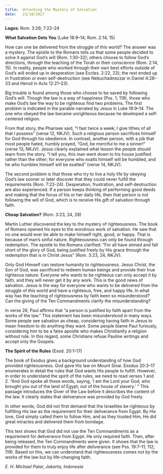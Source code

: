 ```yaml
---
title:  Unlocking the Mystery of Salvation
date:   23/10/2017
---
```


**Logos**: Rom. 3:28; 7:22–24

**What Salvation Gets You** (Luke 18:9–14; Rom. 2:14, 15)

How can one be delivered from the struggle of this world? The answer was a mystery. The epistle to the Romans tells us that some people decided to solve it against God’s will (Rom. 1:30–32); others choose to follow God’s directions, through the teaching of the Torah or their conscience (Rom. 2:14, 15). In reality, people who worked through their own best efforts outside of God’s will ended up in desperation (see Eccles. 2:22, 23); the rest ended up in frustration or even self-destruction (see Nebuchadnezzar in Daniel 4:28–33 and Herod in Acts 12:21–23).

Big trouble is found among those who choose to be saved by following God’s will. Though the law is a way of happiness (Pss. 1; 119), those who make God’s law the way to be righteous find two problems. The first problem is indicated in the parable narrated by Jesus in Luke 18:9–14. The one who obeyed the law became unrighteous because he developed a self-centered religion.

From that story, the Pharisee said, “I fast twice a week; I give tithes of all that I possess” (verse 12, NKJV). Such a religious person sacrifices himself for God through his obedience. In contrast, another person, with a job that most people hated, humbly prayed, “God, be merciful to me a sinner!” (verse 13, NKJV). Jesus clearly explained what lesson the people should learn from the story. “I tell you, this man went down to his house justified rather than the other; for everyone who exalts himself will be humbled, and he who humbles himself will be exalted” (verse 14, NKJV).

The second problem is that those who try to live a holy life by obeying God’s law sooner or later discover that they could never fulfill the requirements (Rom. 7:22–24). Desperation, frustration, and self-destruction are also experienced. If a person keeps thinking of performing good deeds and making that the focus of his or her daily life, then that person is not following the will of God, which is to receive His gift of salvation through faith.

**Cheap Salvation?** (Rom. 3:23, 24, 28)

Martin Luther discovered the key to the mystery of righteousness. The book of Romans opened his eyes to the wondrous work of salvation. He saw that no one would ever be able to make himself right, good, or happy. That is because of man’s sinful nature. Righteousness can only be found through redemption. The epistle to the Romans clarified: “For all have sinned and fall short of the glory of God, being justified freely by His grace through the redemption that is in Christ Jesus” (Rom. 3:23, 24, NKJV).

Only God Himself can restore humanity to righteousness. Jesus Christ, the Son of God, was sacrificed to redeem human beings and provide their true righteous nature. Everyone who wants to be righteous can only accept it by faith, and they will never get it by any work. This is the good news of salvation. Jesus is the way for everyone who wants to be delivered from the struggle of this world and have a righteous, free, and happy life. In what way has the teaching of righteousness by faith been so misunderstood? Can the giving of the Ten Commandments clarify the misunderstanding?

In verse 28, Paul affirms that “a person is justified by faith apart from the works of the law.” This statement has been misunderstood in many ways. Some people see salvation as cheap, considering having faith in Jesus to mean freedom to do anything they want. Some people blame Paul furiously, considering him to be a false apostle who makes Christianity a religion without rule. In this regard, some Christians refuse Pauline writings and accept only the Gospels.

**The Spirit of the Rules** (Exod. 20:1–17)

The book of Exodus gives a background understanding of how God provided righteousness. God gave His law on Mount Sinai. Exodus 20:3–17 enumerates in detail the rules that God wants His people to fulfill. However, in order to understand the spirit of the rules, we need to read verses 1 and 2. “And God spoke all these words, saying, ‘I am the Lord your God, who brought you out of the land of Egypt, out of the house of slavery.’ ” This passage introduces the Giver of the Law before it describes the content of the law. It clearly states that deliverance was provided by God freely.

In other words, God did not first demand that the Israelites be righteous by fulfilling His law as the requirement for their deliverance from Egypt. By His love, God simply called them to follow Him, and as they trusted Him, He did great miracles and delivered them from bondage.

This text shows that God did not use the Ten Commandments as a requirement for deliverance from Egypt. He only required faith. Then, after being released, the Ten Commandments were given. It shows that the law is provided for them to truly enjoy life after deliverance (see Pss. 19:7–11; 112; 119). Based on this, we can understand that righteousness comes not by the works of the law but by life-changing faith.

_E. H. Michael Palar, Jakarta, Indonesia_